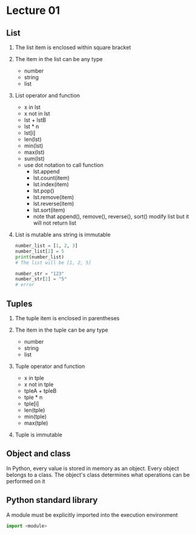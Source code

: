 # Lecture 01

## List

1. The list item is enclosed within square bracket

2. The item in the list can be any type
    - number
    - string
    - list
    
3. List operator and function
    - x in lst
    - x not in lst
    - lst + lstB
    - lst * n
    - lst[i]
    - len(lst)
    - min(lst)
    - max(lst)
    - sum(lst)
    - use dot notation to call function
        - lst.append
        - lst.count(item)
        - lst.index(item)
        - lst.pop()
        - lst.remove(item)
        - lst.reverse(item)
        - lst.sort(item)
        - note that append(), remove(), reverse(), sort() modify list but it will not return list
        
    
4. List is mutable ans string is immutable

    ```python
    number_list = [1, 2, 3]
    number_list[2] = 5
    print(number_list)
    # The list will be [1, 2, 5]
    
    number_str = "123"
    number_str[2] = "5"
    # error
    ```

## Tuples        

1. The tuple item is enclosed in parentheses        

2. The item in the tuple can be any type 
    - number
    - string
    - list
    
3. Tuple operator and function
    - x in tple
    - x not in tple
    - tpleA + tpleB
    - tple * n
    - tple[i]
    - len(tple)
    - min(tple)
    - max(tple)
    
4. Tuple is immutable                

## Object and class        

In Python, every value is stored in memory as an object. Every object belongs to a class. The object's class determines what operations can be performed on it

## Python standard library        

A module must be explicitly imported into the execution environment

```python
import <module>
```        

























